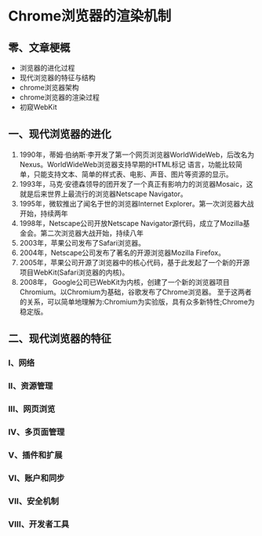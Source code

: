 # Chrome浏览器的渲染机制

## 零、文章梗概

+ 浏览器的进化过程
+ 现代浏览器的特征与结构
+ chrome浏览器架构
+ chrome浏览器的渲染过程
+ 初窥WebKit

## 一、现代浏览器的进化

1. 1990年，蒂姆·伯纳斯·李开发了第一个网页浏览器WorldWideWeb，后改名为Nexus。WorldWideWeb浏览器支持早期的HTML标记 语言，功能比较简单，只能支持文本、简单的样式表、电影、声音、图片等资源的显示。
2. 1993年，马克·安德森领导的团开发了一个真正有影响力的浏览器Mosaic，这就是后来世界上最流行的浏览器Netscape Navigator。
3. 1995年，微软推出了闻名于世的浏览器Internet Explorer。第一次浏览器大战开始，持续两年
4. 1998年，Netscape公司开放Netscape Navigator源代码，成立了Mozilla基金会。第二次浏览器大战开始，持续八年
5. 2003年，苹果公司发布了Safari浏览器。
6. 2004年，Netscape公司发布了著名的开源浏览器Mozilla Firefox。
7. 2005年，苹果公司开源了浏览器中的核心代码，基于此发起了一个新的开源项目WebKit(Safari浏览器的内核)。
8. 2008年， Google公司已WebKit为内核，创建了一个新的浏览器项目Chromium。以Chromium为基础，谷歌发布了Chrome浏览器。 至于这两者的关系，可以简单地理解为:Chromium为实验版，具有众多新特性;Chrome为稳定版。



## 二、现代浏览器的特征

### I、网络

### II、资源管理

### III、网页浏览

### IV、多页面管理

### V、插件和扩展

### VI、账户和同步

### VII、安全机制

### VIII、开发者工具

